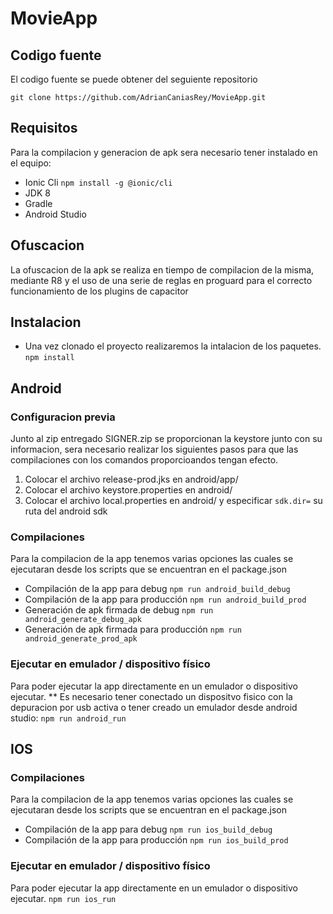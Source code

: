 # MovieApp
## Codigo fuente
El codigo fuente se puede obtener del seguiente repositorio

`git clone https://github.com/AdrianCaniasRey/MovieApp.git`

## Requisitos
Para la compilacion y generacion de apk sera necesario tener instalado en el equipo:
- Ionic Cli `npm install -g @ionic/cli`
- JDK 8
- Gradle
- Android Studio

## Ofuscacion
La ofuscacion de la apk se realiza en tiempo de compilacion de la misma, mediante R8 y el uso de una serie de reglas en proguard para el correcto funcionamiento de los plugins de capacitor

## Instalacion
- Una vez clonado el proyecto realizaremos la intalacion de los paquetes.
`npm install`

## Android
### Configuracion previa
Junto al zip entregado SIGNER.zip se proporcionan la keystore junto con su informacion, sera necesario realizar los siguientes pasos para que las compilaciones con los comandos proporcioandos tengan efecto.
1. Colocar el archivo release-prod.jks en android/app/
2. Colocar el archivo keystore.properties en android/
3. Colocar el archivo local.properties en android/ y especificar `sdk.dir=` su ruta del android sdk 

### Compilaciones
Para la compilacion de la app tenemos varias opciones las cuales se ejecutaran desde los scripts que se encuentran en el package.json
- Compilación de la app para debug
`npm run android_build_debug`
- Compilación de la app para producción
`npm run android_build_prod`
- Generación de apk firmada de debug
`npm run android_generate_debug_apk`
- Generación de apk firmada para producción
`npm run android_generate_prod_apk`

### Ejecutar en emulador / dispositivo físico
Para poder ejecutar la app directamente en un emulador o dispositivo ejecutar.
** Es necesario tener conectado un dispositvo fisico con la depuracion por usb activa o tener creado un emulador desde android studio:
`npm run android_run`

## IOS
### Compilaciones
Para la compilacion de la app tenemos varias opciones las cuales se ejecutaran desde los scripts que se encuentran en el package.json
- Compilación de la app para debug
`npm run ios_build_debug`
- Compilación de la app para producción
`npm run ios_build_prod`

### Ejecutar en emulador / dispositivo físico
Para poder ejecutar la app directamente en un emulador o dispositivo ejecutar.
`npm run ios_run`